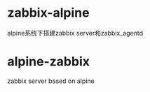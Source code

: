# zabbix-alpine
alpine系统下搭建zabbix server和zabbix_agentd

# alpine-zabbix
zabbix server based on alpine
